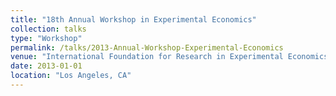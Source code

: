 ```yaml
---
title: "18th Annual Workshop in Experimental Economics"
collection: talks
type: "Workshop"
permalink: /talks/2013-Annual-Workshop-Experimental-Economics
venue: "International Foundation for Research in Experimental Economics at Chapman University"
date: 2013-01-01
location: "Los Angeles, CA"
---
```

